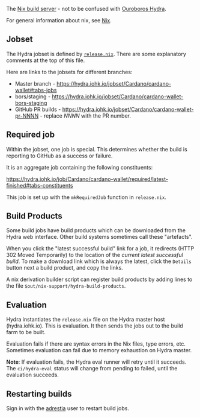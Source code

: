 The [Nix build server](https://github.com/NixOS/hydra) - not to be confused with [Ouroboros Hydra](https://eprint.iacr.org/2020/299).

For general information about nix, see [Nix](./Nix).

## Jobset

The Hydra jobset is defined by [`release.nix`](https://github.com/input-output-hk/cardano-wallet/blob/master/release.nix#L1). There are some explanatory comments at the top of this file.

Here are links to the jobsets for different branches:

* Master branch - https://hydra.iohk.io/jobset/Cardano/cardano-wallet#tabs-jobs
* bors/staging - https://hydra.iohk.io/jobset/Cardano/cardano-wallet-bors-staging
* GitHub PR builds - https://hydra.iohk.io/jobset/Cardano/cardano-wallet-pr-NNNN - replace _NNNN_ with the PR number.


## Required job

Within the jobset, one job is special. This determines whether the build is reporting to GitHub as a success or failure.

It is an aggregate job containing the following constituents:

https://hydra.iohk.io/job/Cardano/cardano-wallet/required/latest-finished#tabs-constituents

This job is set up with the `mkRequiredJob` function in `release.nix`.


## Build Products

Some build jobs have build products which can be downloaded from the
Hydra web interface. Other build systems sometimes call these
"artefacts".

When you click the "latest successful build" link for a job, it
redirects (HTTP 302 Moved Temporarily) to the location of the _current
latest successful build_. To make a download link which is always the
latest, click the `Details` button next a build product, and copy the
links.

A nix derivation builder script can register build products by adding
lines to the file `$out/nix-support/hydra-build-products`.


## Evaluation

Hydra instantiates the `release.nix` file on the Hydra master host
(hydra.iohk.io). This is evaluation. It then sends the jobs out to the
build farm to be built.

Evaluation fails if there are syntax errors in the Nix files, type
errors, etc. Sometimes evaluation can fail due to memory exhaustion on
Hydra master.

**Note**: If evaluation fails, the Hydra eval runner will retry until
it succeeds. The `ci/hydra-eval` status will change from pending to
failed, until the evaluation succeeds.


## Restarting builds

Sign in with the [adrestia](https://hydra.iohk.io/dashboard/adrestia) user to restart build jobs.

